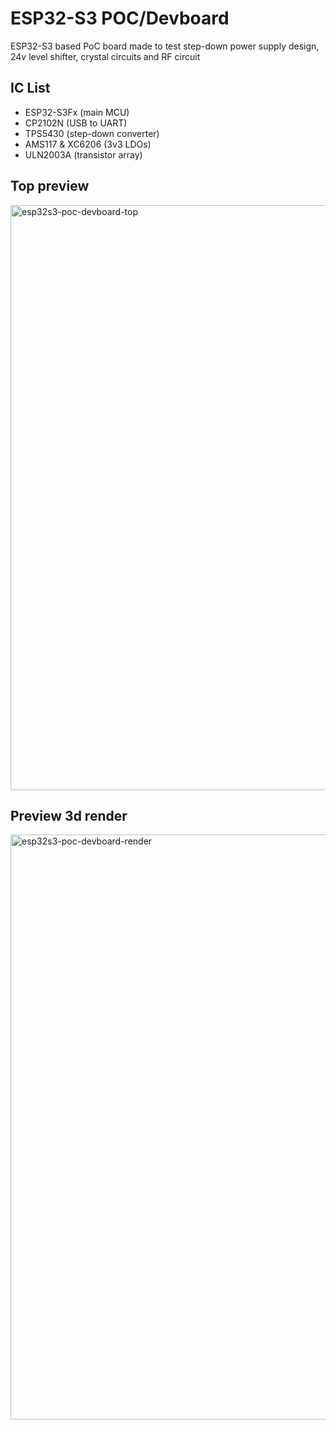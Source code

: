 # ESP32-S3 POC/Devboard

ESP32-S3 based PoC board made to test step-down power supply design, 24v level shifter, crystal circuits and RF circuit

## IC List

- ESP32-S3Fx (main MCU)
- CP2102N (USB to UART)
- TPS5430 (step-down converter)
- AMS117 & XC6206 (3v3 LDOs)
- ULN2003A (transistor array)

## Top preview

<img width="1703" height="936" alt="esp32s3-poc-devboard-top" src="https://github.com/user-attachments/assets/1a94010a-a197-4313-816f-1c6979534f59" />

## Preview 3d render

<img width="1703" height="936" alt="esp32s3-poc-devboard-render" src="https://github.com/user-attachments/assets/74c43286-00a2-436f-8050-1afba22fc92f" />
